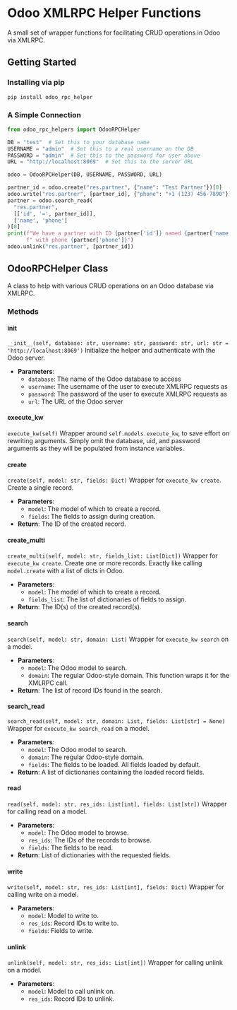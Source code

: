 # Odoo XMLRPC Helper Functions

A small set of wrapper functions for facilitating CRUD operations in Odoo via
XMLRPC.

## Getting Started

### Installing via pip

    pip install odoo_rpc_helper

### A Simple Connection

```python
from odoo_rpc_helpers import OdooRPCHelper

DB = "test"  # Set this to your database name
USERNAME = "admin"  # Set this to a real username on the DB
PASSWORD = "admin"  # Set this to the password for user above
URL = "http://localhost:8069"  # Set this to the server URL

odoo = OdooRPCHelper(DB, USERNAME, PASSWORD, URL)

partner_id = odoo.create("res.partner", {"name": "Test Partner"})[0]
odoo.write("res.partner", [partner_id], {"phone": "+1 (123) 456-7890"})
partner = odoo.search_read(
  "res.partner",
  [['id', '=', partner_id]],
  ['name', 'phone']
)[0]
print(f"We have a partner with ID {partner['id']} named {partner['name']} "
      f" with phone {partner['phone']}")
odoo.unlink("res.partner", [partner_id])
```

## OdooRPCHelper Class

A class to help with various CRUD operations on an Odoo database via XMLRPC.

### Methods

#### __init__
`__init__(self, database: str, username: str, password: str, url: str = 'http://localhost:8069')`
Initialize the helper and authenticate with the Odoo server.
- **Parameters**:
  - `database`: The name of the Odoo database to access
  - `username`: The username of the user to execute XMLRPC requests as
  - `password`: The password of the user to execute XMLRPC requests as
  - `url`: The URL of the Odoo server

#### execute_kw
`execute_kw(self)`
Wrapper around `self.models.execute_kw`, to save effort on rewriting arguments. Simply omit the database, uid, and password arguments as they will be populated from instance variables.

#### create
`create(self, model: str, fields: Dict)`
Wrapper for `execute_kw create`. Create a single record.
- **Parameters**:
  - `model`: The model of which to create a record.
  - `fields`: The fields to assign during creation.
- **Return**: The ID of the created record.

#### create_multi
`create_multi(self, model: str, fields_list: List[Dict])`
Wrapper for `execute_kw create`. Create one or more records. Exactly like calling `model.create` with a list of dicts in Odoo.
- **Parameters**:
  - `model`: The model of which to create a record.
  - `fields_list`: The list of dictionaries of fields to assign.
- **Return**: The ID(s) of the created record(s).

#### search
`search(self, model: str, domain: List)`
Wrapper for `execute_kw search` on a model.
- **Parameters**:
  - `model`: The Odoo model to search.
  - `domain`: The regular Odoo-style domain. This function wraps it for the XMLRPC call.
- **Return**: The list of record IDs found in the search.

#### search_read
`search_read(self, model: str, domain: List, fields: List[str] = None)`
Wrapper for `execute_kw search_read` on a model.
- **Parameters**:
  - `model`: The Odoo model to search.
  - `domain`: The regular Odoo-style domain.
  - `fields`: The fields to be loaded. All fields loaded by default.
- **Return**: A list of dictionaries containing the loaded record fields.

#### read
`read(self, model: str, res_ids: List[int], fields: List[str])`
Wrapper for calling read on a model.
- **Parameters**:
  - `model`: The Odoo model to browse.
  - `res_ids`: The IDs of the records to browse.
  - `fields`: The fields to be read.
- **Return**: List of dictionaries with the requested fields.

#### write
`write(self, model: str, res_ids: List[int], fields: Dict)`
Wrapper for calling write on a model.
- **Parameters**:
  - `model`: Model to write to.
  - `res_ids`: Record IDs to write to.
  - `fields`: Fields to write.

#### unlink
`unlink(self, model: str, res_ids: List[int])`
Wrapper for calling unlink on a model.
- **Parameters**:
  - `model`: Model to call unlink on.
  - `res_ids`: Record IDs to unlink.
